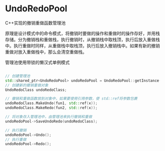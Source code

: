 # UndoRedoPool
C++实现的撤销重做函数管理池

原理是设计模式中的命令模式，将撤销时要做的操作和重做时的操作存好，并用栈存储。分为撤销栈和重做栈，执行撤销时，从撤销栈中取栈顶，执行后放入重做栈中。执行重做时同样，从重做栈中取栈顶，执行后放入撤销栈中。如果有新的撤销重做对放入重做栈中，那么会清空重做栈。

管理池使用带锁的懒汉式单例模式

```c++

// 创建管理池
std::shared_ptr<UndoRedoPool> undoRedoPool = UndoRedoPool::getInstance();
// 创建新的撤销重做对象
UndoRedoClass undoRedoClass;

// 撤销和重做函数放到对象中，如果要使用引用参数，使 std::ref将参数包裹
undoRedoClass.MakeUndo(fun1, std::ref(x));
undoRedoClass.MakeRedo(fun2, std::ref(x));

// 将对象存入管理池中，由管理池来执行撤销和重做
undoRedoPool->SaveUndoRedo(undoRedoClass);

// 执行撤销
undoRedoPool->Undo();
// 执行重做
undoRedoPool->Redo();
```

